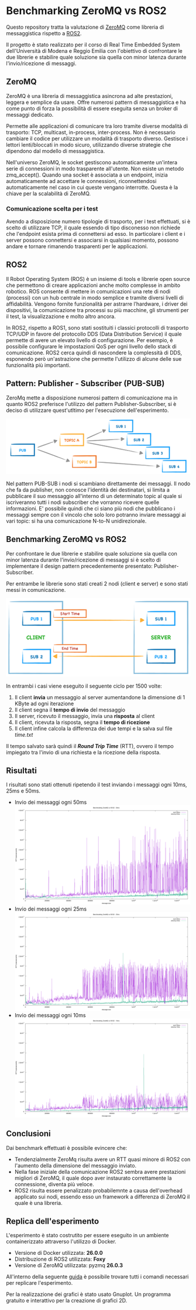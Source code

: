 Benchmarking ZeroMQ vs ROS2
=========

Questo repository tratta la valutazione di [ZeroMQ](https://zeromq.org/) 
come libreria di messaggistica rispetto a [ROS2](https://www.ros.org).  

Il progetto è stato realizzato per il corso di Real Time Embedded System dell'Università di Modena e Reggio Emilia con l'obiettivo di confrontare le due librerie e stabilire quale soluzione sia quella con minor latenza durante l'invio/ricezione di messaggi.

## ZeroMQ
ZeroMQ è una libreria di messaggistica asincrona ad alte prestazioni, leggera e semplice da usare. Offre numerosi pattern di messaggistica e ha come punto di forza la possibilità di essere eseguita senza un broker di messaggi dedicato.

Permette alle applicazioni di comunicare tra loro tramite diverse modalità di trasporto: TCP, multicast, in-process, inter-process. Non è necessario cambiare il codice per utilizzare un modalità di trasporto diverso.
Gestisce i lettori lenti/bloccati in modo sicuro, utilizzando diverse strategie che dipendono dal modello di messaggistica.

Nell'universo ZeroMQ, le socket gestiscono automaticamente un'intera serie di connessioni in modo trasparente all'utente. Non esiste un metodo zmq_accept(). Quando una socket è associata a un endpoint, inizia automaticamente ad accettare le connessioni, riconnettendosi automaticamente nel caso in cui queste vengano interrotte. 
Questa è la chiave per la scalabilità di ZeroMQ.

### Comunicazione scelta per i test
Avendo a disposizione numero tipologie di trasporto, per i test effettuati, si è scelto di utilizzare TCP, il quale essendo di tipo disconesso non richiede che l'endpoint esista prima di connettersi ad esso. In particolare i client e i server possono connettersi e associarsi in qualsiasi momento, possono andare e tornare rimanendo trasparenti per le applicazioni.

## ROS2
Il Robot Operating System (ROS) è un insieme di tools e librerie open source che permettono di creare applicazioni anche molto complesse in ambito robotico. 
ROS consente di mettere in comunicazioni una rete di nodi (processi) con un hub centrale in modo semplice e tramite diversi livelli di affidabilità. Vengono fornite funzionalità per astrarre l’hardware, i driver dei dispositivi, la comunicazione tra processi su più macchine, gli strumenti per il test, la visualizzazione e molto altro ancora.

In ROS2, rispetto a ROS1, sono stati sostituiti i classici protocolli di trasporto TCP/UDP in favore del protocollo DDS (Data Distribution Service) il quale permette di avere un elevato livello di configurazione. Per esempio, è possibile configurare le impostazioni QoS per ogni livello dello stack di comunicazione. ROS2 cerca quindi di nascondere la complessità di DDS, esponendo però un'astrazione che permette l'utilizzo di alcune delle sue funzionalità più importanti.

## Pattern: Publisher - Subscriber (PUB-SUB)
ZeroMq mette a disposizione numerosi pattern di comunicazione ma in quanto ROS2 preferisce l'utilizzo del pattern Publisher-Subscriber, si è deciso di utilizzare quest'utltimo per l'esecuzione dell'esperimento.

![Pattern PUB-SUB](img/PUB-SUB.png)

Nel pattern PUB-SUB i nodi si scambiano direttamente dei messaggi.
Il nodo che fa da publisher, non conosce l'identità dei destinatari, si limita a pubblicare il suo messaggio all'interno di un determinato topic al quale si iscriveranno tutti i nodi subscriber che vorranno ricevere quelle informazioni. 
E' possibile quindi che ci siano più nodi che pubblicano i messaggi sempre con il vincolo che solo loro potranno inviare messaggi ai vari topic: si ha una comunicazione N-to-N unidirezionale.

## Benchmarking ZeroMQ vs ROS2

Per confrontare le due librerie e stabilire quale soluzione sia quella con minor latenza durante l'invio/ricezione di messaggi si è scelto di implementare il design pattern precedentemente presentato: Publisher-Subscriber.

Per entrambe le librerie sono stati creati 2 nodi (client e server) e sono stati messi in comunicazione.

![Schema Comunicazione](img/schema_comunicazione.png)

In entrambi i casi viene eseguito il seguente ciclo per 1500 volte:
1. Il client **invia** un messaggio al server aumentandone la dimensione di 1 KByte ad ogni iterazione
2. Il client segna il **tempo di invio** del messaggio
3. Il server, ricevuto il messaggio, invia una **risposta** al client
4. Il client, ricevuta la risposta, segna il **tempo di ricezione**
5. Il client infine calcola la differenza dei due tempi e la salva sul file *time.txt*

Il tempo salvato sarà quindi il ***Round Trip Time*** (RTT), ovvero il tempo impiegato tra l'invio di una richiesta e la ricezione della risposta.

## Risultati
I risultati sono stati ottenuti ripetendo il test inviando i messaggi ogni 10ms, 25ms e 50ms.

- Invio dei messaggi ogni 50ms
![50ms](results/result-50ms.png)
- Invio dei messaggi ogni 25ms
![25ms](results/result-25ms.png)
- Invio dei messaggi ogni 10ms
![10ms](results/result-10ms.png)

## Conclusioni

Dai benchmark effettuati è possibile evincere che:
- Tendenzialmente ZeroMq risulta avere un RTT quasi minore di ROS2 con l'aumento della dimensione del messaggio inviato.
- Nella fase iniziale della comunicazione ROS2 sembra avere prestazioni migliori di ZeroMQ, il quale dopo aver instaurato correttamente la connessione, diventa più veloce.
- ROS2 risulta essere penalizzato probabilemnte a causa dell'overhead applicato sui nodi, essendo esso un framework a differenza di ZeroMQ il quale è una libreria.


## Replica dell'esperimento
L'esperimento è stato costrutito per essere eseguito in un ambiente containerizzato attraverso l'utilizzo di Docker.
- Versione di Docker utilizzata: **26.0.0**
- Distribuzione di ROS2 utilizzata: **Foxy**
- Versione di ZeroMQ utilizzata: pyzmq **26.0.3**

All'interno della seguente [guida](start_project.md) è possibile trovare tutti i comandi necessari per replicare l'esperimento.

Per la realizzazione dei grafici è stato usato Gnuplot. Un programma gratuito e interattivo per la creazione di grafici 2D.